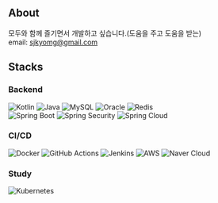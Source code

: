 ## About
 모두와 함께 즐기면서 개발하고 싶습니다.(도움을 주고 도움을 받는)<br>
 email: sjkyomg@gmail.com

## Stacks
  ### Backend
 ![Kotlin](https://img.shields.io/badge/Kotlin-7F52FF?logo=kotlin&logoColor=white&style=flat)
 ![Java](https://img.shields.io/badge/Java-FF6600?logo=OpenJDK&logoColor=white&style=flat)
 ![MySQL](https://img.shields.io/badge/MySQL-4479A1?logo=mysql&logoColor=white&style=flat)
 ![Oracle](https://img.shields.io/badge/Oracle-F80000?logo=oracle&logoColor=white&style=flat)
 ![Redis](https://img.shields.io/badge/Redis-DC382D?logo=redis&logoColor=white&style=flat)
 <br>
 ![Spring Boot](https://img.shields.io/badge/Spring_Boot-6DB33F?logo=spring-boot&logoColor=white&style=flat)
 ![Spring Security](https://img.shields.io/badge/Spring_Security-6DB33F?logo=spring-security&logoColor=white&style=flat)
 ![Spring Cloud](https://img.shields.io/badge/Spring_Cloud-6DB33F?logo=spring&logoColor=white&style=flat)
  <br>

  ### CI/CD
![Docker](https://img.shields.io/badge/Docker-2496ED?logo=docker&logoColor=white&style=flat)
![GitHub Actions](https://img.shields.io/badge/GitHub_Actions-2088FF?logo=github-actions&logoColor=white&style=flat)
![Jenkins](https://img.shields.io/badge/Jenkins-D24939?logo=jenkins&logoColor=white&style=flat)
![AWS](https://img.shields.io/badge/AWS-232F3E?logo=amazon-aws&logoColor=white&style=flat)
![Naver Cloud](https://img.shields.io/badge/Naver_Cloud-1EC800?logo=naver&logoColor=white&style=flat)
  ### Study
![Kubernetes](https://img.shields.io/badge/Kubernetes-326CE5?logo=kubernetes&logoColor=white&style=flat)


 

  



